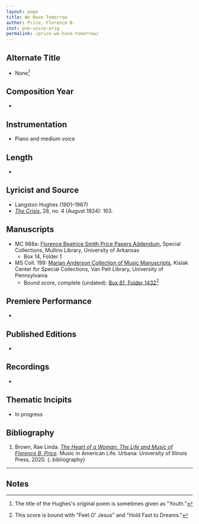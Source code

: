 ```yaml
---
layout: page
title: We Have Tomorrow
author: Price, Florence B.
inst: pno-voice-orig
permalink: /price-we-have-tomorrow/
---
```


## Alternate Title
- None[^fn1]

## Composition Year
- 

## Instrumentation
- Piano and medium voice

## Length
- 

## Lyricist and Source
- Langston Hughes (1901&ndash;1967)
- [*The Crisis*.](https://books.google.com/books?id=gwvfLlKOcmcC&) 28, no. 4 (August 1924): 163.

## Manuscripts
- MC 988a: <a href="https://uark.as.atlas-sys.com/repositories/2/resources/1522" target="_blank">Florence Beatrice Smith Price Papers Addendum</a>, Special Collections, Mullins Library, University of Arkansas
    * Box 14, Folder 1
- MS Coll. 199: <a href="https://www.library.upenn.edu/detail/collection/marian-anderson-collection" target="_blank">Marian Anderson Collection of Music Manuscripts</a>, Kislak Center for Special Collections, Van Pelt Library, University of Pennsylvania
    * Bound score, complete (undated): <a href="https://franklin.library.upenn.edu/catalog/FRANKLIN_9923566753503681" target="_blank">Box 61, Folder 1432</a>[^fn2]

## Premiere Performance
- 

## Published Editions
- 

## Recordings
- 

## Thematic Incipits
- In progress

## Bibliography
1. Brown, Rae Linda. <a href="https://www.worldcat.org/title/1122800180" target="_blank">*The Heart of a Woman: The Life and Music of Florence B. Price*</a>. Music in American Life. Urbana: University of Illinois Press, 2020.
{:.bibliography}

---
## Notes
[^fn1]: The title of the Hughes's original poem is sometimes given as "Youth."
[^fn2]: This score is bound with "Feet O' Jesus" and "Hold Fast to Dreams."
